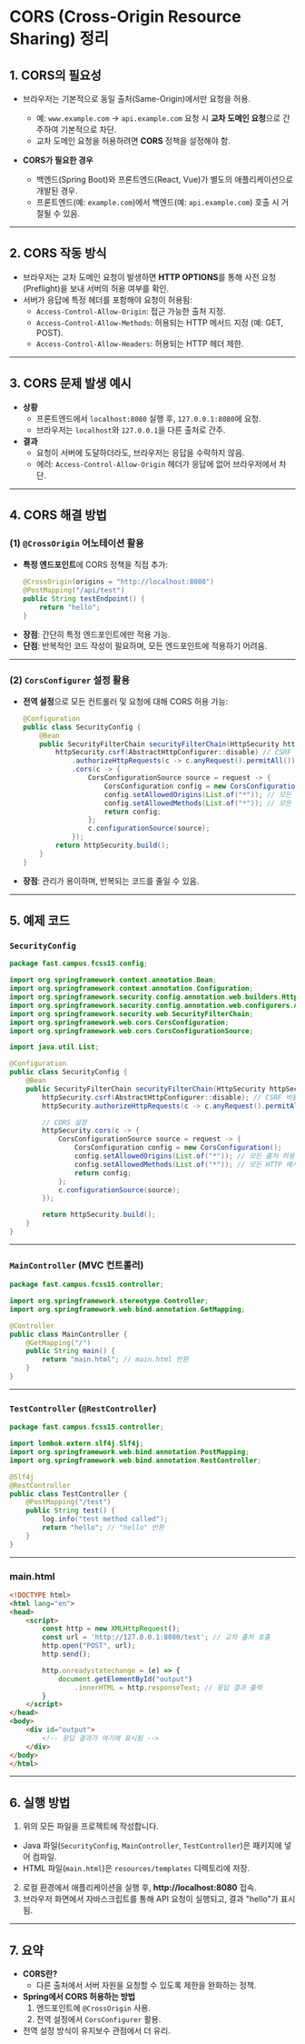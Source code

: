 # CORS (Cross-Origin Resource Sharing) 정리

## 1. CORS의 필요성
- 브라우저는 기본적으로 동일 출처(Same-Origin)에서만 요청을 허용.
  - 예: `www.example.com` → `api.example.com` 요청 시 **교차 도메인 요청**으로 간주하여 기본적으로 차단.
  - 교차 도메인 요청을 허용하려면 **CORS** 정책을 설정해야 함.

- **CORS가 필요한 경우**
  - 백엔드(Spring Boot)와 프론트엔드(React, Vue)가 별도의 애플리케이션으로 개발된 경우.
  - 프론트엔드(예: `example.com`)에서 백엔드(예: `api.example.com`) 호출 시 거절될 수 있음.

---

## 2. CORS 작동 방식
- 브라우저는 교차 도메인 요청이 발생하면 **HTTP OPTIONS**를 통해 사전 요청(Preflight)을 보내 서버의 허용 여부를 확인.
- 서버가 응답에 특정 헤더를 포함해야 요청이 허용됨:
  - `Access-Control-Allow-Origin`: 접근 가능한 출처 지정.
  - `Access-Control-Allow-Methods`: 허용되는 HTTP 메서드 지정 (예: GET, POST).
  - `Access-Control-Allow-Headers`: 허용되는 HTTP 헤더 제한.

---

## 3. CORS 문제 발생 예시
- **상황**
  - 프론트엔드에서 `localhost:8080` 실행 후, `127.0.0.1:8080`에 요청.
  - 브라우저는 `localhost`와 `127.0.0.1`을 다른 출처로 간주.
- **결과**
  - 요청이 서버에 도달하더라도, 브라우저는 응답을 수락하지 않음.
  - 에러: `Access-Control-Allow-Origin` 헤더가 응답에 없어 브라우저에서 차단.

---

## 4. CORS 해결 방법

### (1) **`@CrossOrigin` 어노테이션 활용**
- **특정 엔드포인트**에 CORS 정책을 직접 추가:
  ```java
  @CrossOrigin(origins = "http://localhost:8080")
  @PostMapping("/api/test")
  public String testEndpoint() {
      return "hello";
  }
  ```
- **장점**: 간단히 특정 엔드포인트에만 적용 가능.
- **단점**: 반복적인 코드 작성이 필요하며, 모든 엔드포인트에 적용하기 어려움.

---

### (2) **`CorsConfigurer` 설정 활용**
- **전역 설정**으로 모든 컨트롤러 및 요청에 대해 CORS 허용 가능:
  ```java
  @Configuration
  public class SecurityConfig {
      @Bean
      public SecurityFilterChain securityFilterChain(HttpSecurity httpSecurity) throws Exception {
          httpSecurity.csrf(AbstractHttpConfigurer::disable) // CSRF 비활성화
              .authorizeHttpRequests(c -> c.anyRequest().permitAll()) // 인증 없이 허용
              .cors(c -> { 
                  CorsConfigurationSource source = request -> {
                      CorsConfiguration config = new CorsConfiguration();
                      config.setAllowedOrigins(List.of("*")); // 모든 출처 허용
                      config.setAllowedMethods(List.of("*")); // 모든 HTTP 메서드 허용
                      return config;
                  };
                  c.configurationSource(source); 
              });
          return httpSecurity.build();
      }
  }
  ```
- **장점**: 관리가 용이하며, 반복되는 코드를 줄일 수 있음.

---

## 5. 예제 코드

### **`SecurityConfig`**
```java
package fast.campus.fcss15.config;

import org.springframework.context.annotation.Bean;
import org.springframework.context.annotation.Configuration;
import org.springframework.security.config.annotation.web.builders.HttpSecurity;
import org.springframework.security.config.annotation.web.configurers.AbstractHttpConfigurer;
import org.springframework.security.web.SecurityFilterChain;
import org.springframework.web.cors.CorsConfiguration;
import org.springframework.web.cors.CorsConfigurationSource;

import java.util.List;

@Configuration
public class SecurityConfig {
    @Bean
    public SecurityFilterChain securityFilterChain(HttpSecurity httpSecurity) throws Exception {
        httpSecurity.csrf(AbstractHttpConfigurer::disable); // CSRF 비활성화
        httpSecurity.authorizeHttpRequests(c -> c.anyRequest().permitAll()); // 모든 요청 인증 허용

        // CORS 설정
        httpSecurity.cors(c -> {
            CorsConfigurationSource source = request -> {
                CorsConfiguration config = new CorsConfiguration();
                config.setAllowedOrigins(List.of("*")); // 모든 출처 허용 (*)
                config.setAllowedMethods(List.of("*")); // 모든 HTTP 메서드 허용
                return config;
            };
            c.configurationSource(source);
        });

        return httpSecurity.build();
    }
}
```

---

### **`MainController` (MVC 컨트롤러)**
```java
package fast.campus.fcss15.controller;

import org.springframework.stereotype.Controller;
import org.springframework.web.bind.annotation.GetMapping;

@Controller
public class MainController {
    @GetMapping("/")
    public String main() {
        return "main.html"; // main.html 반환
    }
}
```

---

### **`TestController` (`@RestController`)**
```java
package fast.campus.fcss15.controller;

import lombok.extern.slf4j.Slf4j;
import org.springframework.web.bind.annotation.PostMapping;
import org.springframework.web.bind.annotation.RestController;

@Slf4j
@RestController
public class TestController {
    @PostMapping("/test")
    public String test() {
        log.info("test method called");
        return "hello"; // "hello" 반환
    }
}
```

---

### **main.html**
```html
<!DOCTYPE html>
<html lang="en">
<head>
    <script>
        const http = new XMLHttpRequest();
        const url = 'http://127.0.0.1:8080/test'; // 교차 출처 호출
        http.open("POST", url);
        http.send();

        http.onreadystatechange = (e) => {
            document.getElementById("output")
                .innerHTML = http.responseText; // 응답 결과 출력
        }
    </script>
</head>
<body>
    <div id="output">
        <!-- 응답 결과가 여기에 표시됨 -->
    </div>
</body>
</html>
```

---

## 6. 실행 방법
1. 위의 모든 파일을 프로젝트에 작성합니다.
  - Java 파일(`SecurityConfig`, `MainController`, `TestController`)은 패키지에 넣어 컴파일.
  - HTML 파일(`main.html`)은 `resources/templates` 디렉토리에 저장.
2. 로컬 환경에서 애플리케이션을 실행 후, **http://localhost:8080** 접속.
3. 브라우저 화면에서 자바스크립트를 통해 API 요청이 실행되고, 결과 "hello"가 표시됨.

---

## 7. 요약
- **CORS란?**
  - 다른 출처에서 서버 자원을 요청할 수 있도록 제한을 완화하는 정책.
- **Spring에서 CORS 허용하는 방법**
  1. 엔드포인트에 `@CrossOrigin` 사용.
  2. 전역 설정에서 `CorsConfigurer` 활용.
- 전역 설정 방식이 유지보수 관점에서 더 유리.

